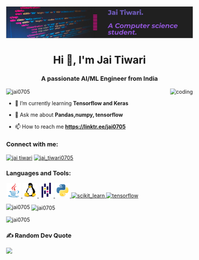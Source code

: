 ![logo](https://github.com/JAI0705/JAI0705/blob/main/Untitled%20design-High-Quality.jpg)

<h1 align="center">Hi 👋, I'm Jai Tiwari</h1>
<h3 align="center">A passionate AI/ML Engineer from India</h3>


<img align="right" alt="coding" widht="200" height="200" src="https://i.pinimg.com/originals/81/17/8b/81178b47a8598f0c81c4799f2cdd4057.gif">

<p align="left"> <img src="https://komarev.com/ghpvc/?username=jai0705&label=Profile%20views&color=0e75b6&style=flat" alt="jai0705" /> </p>

- 🌱 I’m currently learning **Tensorflow and Keras**

- 💬 Ask me about **Pandas,numpy, tensorflow**

- 📫 How to reach me **https://linktr.ee/jai0705**

<h3 align="left">Connect with me:</h3>
<p align="left">
<a href="https://linkedin.com/in/jai tiwari" target="blank"><img align="center" src="https://raw.githubusercontent.com/rahuldkjain/github-profile-readme-generator/master/src/images/icons/Social/linked-in-alt.svg" alt="jai tiwari" height="30" width="40" /></a>
<a href="https://kaggle.com/jai_tiwari0705" target="blank"><img align="center" src="https://raw.githubusercontent.com/rahuldkjain/github-profile-readme-generator/master/src/images/icons/Social/kaggle.svg" alt="jai_tiwari0705" height="30" width="40" /></a>
</p>

<h3 align="left">Languages and Tools:</h3>
<p align="left"> <a href="https://www.java.com" target="_blank" rel="noreferrer"> <img src="https://raw.githubusercontent.com/devicons/devicon/master/icons/java/java-original.svg" alt="java" width="40" height="40"/> </a> <a href="https://www.linux.org/" target="_blank" rel="noreferrer"> <img src="https://raw.githubusercontent.com/devicons/devicon/master/icons/linux/linux-original.svg" alt="linux" width="40" height="40"/> </a> <a href="https://pandas.pydata.org/" target="_blank" rel="noreferrer"> <img src="https://raw.githubusercontent.com/devicons/devicon/2ae2a900d2f041da66e950e4d48052658d850630/icons/pandas/pandas-original.svg" alt="pandas" width="40" height="40"/> </a> <a href="https://www.python.org" target="_blank" rel="noreferrer"> <img src="https://raw.githubusercontent.com/devicons/devicon/master/icons/python/python-original.svg" alt="python" width="40" height="40"/> </a> <a href="https://scikit-learn.org/" target="_blank" rel="noreferrer"> <img src="https://upload.wikimedia.org/wikipedia/commons/0/05/Scikit_learn_logo_small.svg" alt="scikit_learn" width="40" height="40"/> </a> <a href="https://www.tensorflow.org" target="_blank" rel="noreferrer"> <img src="https://www.vectorlogo.zone/logos/tensorflow/tensorflow-icon.svg" alt="tensorflow" width="40" height="40"/> </a> </p>

<p><img align="left" src="https://github-readme-stats.vercel.app/api/top-langs?username=jai0705&show_icons=true&locale=en&layout=compact" alt="jai0705" bgcolor="black" /></p>

<p>&nbsp;<img align="center" src="https://github-readme-stats.vercel.app/api?username=jai0705&show_icons=true&locale=en" alt="jai0705" /></p>

<p><img align="center" src="https://github-readme-streak-stats.herokuapp.com/?user=jai0705&" alt="jai0705" /></p>

### ✍️ Random Dev Quote
![](https://quotes-github-readme.vercel.app/api?type=horizontal&theme=radical)

